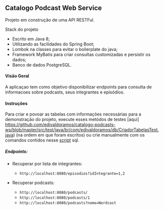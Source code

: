 ## Catalogo Podcast Web Service

Projeto em construção de uma API RESTFul.

Stack do projeto
  - Escrito em Java 8;
  - Utilizando as facilidades do Spring Boot;
  - Lombok na classes para evitar o boilerplate do java;
  - Framework MyBatis para criar consultas customizadas e persistir os dados;
  - Banco de dados PostgreSQL.

#### Visão Geral

A aplicaçao tem como objetivo disponibilizar endpoints para consulta de informacoes sobre podcasts, seus integrantes e episódios. 

#### Instruções

Para criar e povoar as tabelas com informações necessárias para a demonstração do projeto, execute esses metódos de testes [aqui] https://github.com/edivaldoramos/catalogo-podcasts-ws/blob/master/src/test/java/br/com/edivaldoramos/db/CriadorTabelasTest.java) (na ordem em que foram escritos) ou crie manualmente com os comandos contidos nesse [script](https://github.com/edivaldorsj/catalogo-podcasts-ws/blob/master/script_create_tables.sql) sql.  

##### Endpoints: 

- Recuperar por lista de integrantes:
  - `http://localhost:8080/episodios?idIntegrante=1,2`

- Recuperar podcasts: 
  - `http://localhost:8080/podcasts/`
  - `http://localhost:8080/podcasts/1`
  - `http://localhost:8080/podcasts?nome=Nerdcast`


